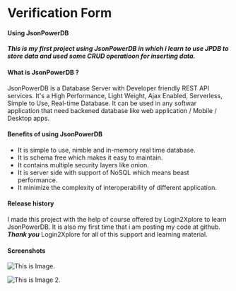 # Verification Form
#### Using JsonPowerDB

***This is my first project using JsonPowerDB in which i learn to use JPDB to store data and used some CRUD operatioon for inserting data.***


#### What is JsonPowerDB ?

JsonPowerDB is a Database Server with Developer friendly REST API services. It's a High Performance, Light Weight, Ajax Enabled, Serverless, Simple to Use, Real-time Database.
It can be used in any softwar application that need backened database like web application / Mobile / Desktop apps.


#### Benefits of using JsonPowerDB

- It is simple to use, nimble and in-memory real time database.
- It is schema free which makes it easy to maintain.
- It contains multiple security layers like onion.
- It is server side with support of NoSQL which means beast performance.
- It minimize the complexity of interoperability of different application.

#### Release history

I made this project with the help of course offered by Login2Xplore to learn JsonPowerDB. It is also my first time that i am posting my code at github. ***Thank you*** Login2Xplore for all of this support and learning material.

#### Screenshots

![This is Image.](https://user-images.githubusercontent.com/85061286/132566730-793bdf51-fd81-4f47-be81-d4fb31026b38.PNG)

![This is Image 2.](https://user-images.githubusercontent.com/85061286/132566910-5f2a2848-2486-4ae8-a5a7-c8bf4ff05e6f.PNG)


